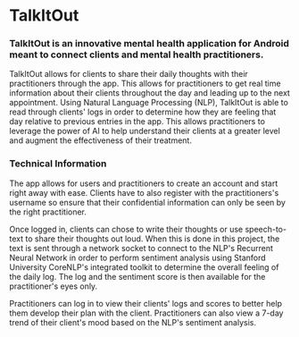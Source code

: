 # TalkItOut #

### TalkItOut is an innovative mental health application for Android meant to connect clients and mental health practitioners. ###

TalkItOut allows for clients to share their daily thoughts with their practitioners through the app. This allows for practitioners to get real time information about their clients throughout the day and leading up to the next appointment. Using Natural Language Processing (NLP), TalkItOut is able to read through clients' logs in order to determine how they are feeling that day relative to previous entries in the app. This allows practitioners to leverage the power of AI to help understand their clients at a greater level and augment the effectiveness of their treatment.

### Technical Information ###

The app allows for users and practitioners to create an account and start right away with ease. Clients have to also register with the practitioners's username so ensure that their confidential information can only be seen by the right practitioner. 

Once logged in, clients can chose to write their thoughts or use speech-to-text to share their thoughts out loud. When this is done in this project, the text is sent through a network socket to connect to the NLP's Recurrent Neural Network in order to perform sentiment analysis using Stanford University CoreNLP's integrated toolkit to determine the overall feeling of the daily log. The log and the sentiment score is then available for the practitioner's eyes only.

Practitioners can log in to view their clients' logs and scores to better help them develop their plan with the client. Practitioners can also view a 7-day trend of their client's mood based on the NLP's sentiment analysis.
